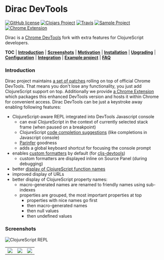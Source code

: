 # Dirac DevTools

[![GitHub license](https://img.shields.io/badge/license-MIT-blue.svg)](license.txt) 
[![Clojars Project](https://img.shields.io/clojars/v/binaryage/dirac.svg)](https://clojars.org/binaryage/dirac) 
[![Travis](https://img.shields.io/travis/binaryage/dirac.svg)](https://travis-ci.org/binaryage/dirac) 
[![Sample Project](https://img.shields.io/badge/project-example-ff69b4.svg)](https://github.com/binaryage/dirac-sample) 
[![Chrome Extension](https://img.shields.io/badge/chrome-extension-ebb338.svg)](https://chrome.google.com/webstore/detail/dirac-devtools/kbkdngfljkchidcjpnfcgcokkbhlkogi)

Dirac is a [Chrome DevTools][1] fork with extra features for ClojureScript developers.

**TOC** 
| **[Introduction](#introduction)**
| **[Screenshots](##screenshots)**
| **[Motivation](docs/motivation.md)**
| **[Installation](docs/installation.md)**
| **[Upgrading](docs/upgrading.md)**
| **[Configuration](docs/configuration.md)**
| **[Integration](docs/integration.md)**
| **[Example project](https://github.com/binaryage/dirac-sample)**
| **[FAQ](docs/faq.md)**

### Introduction

Dirac project maintains [a set of patches][2] rolling on top of official Chrome DevTools.
That means you don't lose any functionality, you just add ClojureScript support on top.
Additionally we provide [a Chrome Extension][3] which packages this enhanced DevTools version and hosts it within Chrome for convenient access.
Dirac DevTools can be just a keystroke away enabling following features:

  * ClojureScript-aware REPL integrated into DevTools Javascript console
    * can eval ClojureScript in the context of currently selected stack frame (when paused on a breakpoint)
    * ClojureScript [code completion suggestions][4] (like completions in Javascript console)
    * [Parinfer][5] goodness
    * adds a global keyboard shortcut for focusing the console prompt
  * enables [custom formatters][6] by default (for [cljs-devtools][7])
     * custom formatters are displayed inline on Source Panel (during debugging)
  * better [display of ClojureScript function names][8]
  * improved display of URLs
  * better display of ClojureScript property names:
    * macro-generated names are renamed to friendly names using sub-indexes
    * properties are grouped, the most important properties at top
      * properties with nice names go first
      * then macro-generated names
      * then null values
      * then undefined values

### Screenshots

![ClojureScript REPL][9]

<table>
<tr>
<td><a href="https://dl.dropboxusercontent.com/u/559047/dirac-general-completions.png"><img src="https://dl.dropboxusercontent.com/u/559047/dirac-general-completions.png"></a></td>
<td><a href="https://dl.dropboxusercontent.com/u/559047/dirac-ns-completions.png"><img src="https://dl.dropboxusercontent.com/u/559047/dirac-ns-completions.png"></a></td>
<td><a href="https://dl.dropboxusercontent.com/u/559047/dirac-js-completions.png"><img src="https://dl.dropboxusercontent.com/u/559047/dirac-js-completions.png"></a></td>
</tr>
</table>

[1]: https://developer.chrome.com/devtools
[2]: https://github.com/binaryage/dirac/commit/devtools-diff
[3]: https://chrome.google.com/webstore/detail/dirac-devtools/kbkdngfljkchidcjpnfcgcokkbhlkogi
[4]: https://github.com/binaryage/dirac/releases/tag/v0.4.0
[5]: https://shaunlebron.github.io/parinfer
[6]: https://docs.google.com/document/d/1FTascZXT9cxfetuPRT2eXPQKXui4nWFivUnS_335T3U
[7]: https://github.com/binaryage/cljs-devtools
[8]: https://dl.dropboxusercontent.com/u/559047/dirac-non-trivial-beautified-stack-trace.png
[9]: https://dl.dropboxusercontent.com/u/559047/dirac-main-01.png
